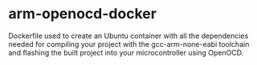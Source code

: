# arm-openocd-docker
Dockerfile used to create an Ubuntu container with all the dependencies needed for compiling your project with the gcc-arm-none-eabi toolchain and flashing the built project into your microcontroller using OpenOCD.
